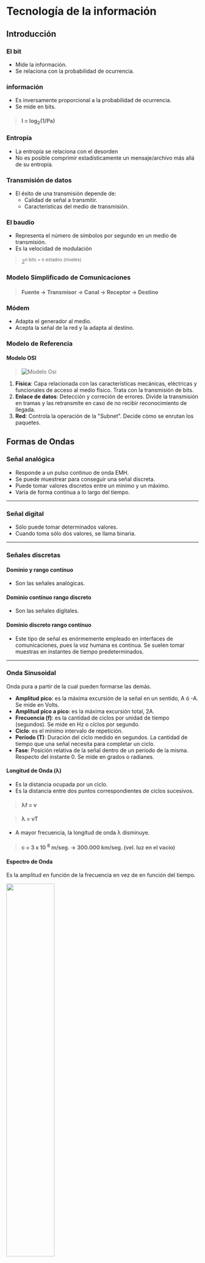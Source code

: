 # **Tecnología de la información**

## Introducción

### El bit

- Mide la información.
- Se relaciona con la probabilidad de ocurrencia.

### información

- Es inversamente proporcional a la probabilidad de ocurrencia.
- Se mide en bits.

> #### **I = log<sub>2</sub>(1/Pa)**

### Entropía

- La entropía se relaciona con el desorden
- No es posible comprimir estadísticamente un mensaje/archivo más allá de su entropía.

### Transmisión de datos

- El éxito de una transmisión depende de:
  - Calidad de señal a transmitir.
  - Características del medio de transmisión.

### El baudio

- Representa el número de símbolos por segundo en un medio de transmisión.
- Es la velocidad de modulación

> 2<sup>n bits</sub> = n estados (niveles)

### Modelo Simplificado de Comunicaciones

> #### **Fuente &rarr; Transmisor &rarr; Canal &rarr;  Receptor &rarr; Destino**

### Módem

- Adapta el generador al medio.
- Acepta la señal de la red y la adapta al destino.

### Modelo de Referencia

#### Modelo OSI

>![Modelo Osi](./assets/pila-osi-es.svg.png)

1. **Física**: Capa relacionada con las características mecánicas, eléctricas y funcionales de acceso al medio físico. Trata con la transmisión de bits.
2. **Enlace de datos**: Detección y correción de errores. Divide la transmisión en tramas y las retransmite en caso de no recibir reconocimiento de llegada.
3. **Red**: Controla la operación de la "Subnet". Decide cómo se enrutan los paquetes.


## Formas de Ondas

### Señal analógica

- Responde a un pulso continuo de onda EMH.
- Se puede muestrear para conseguir una señal discreta.
- Puede tomar valores discretos entre un mínimo y un máximo.
- Varía de forma contínua a lo largo del tiempo.

---

### Señal digital

- Sólo puede tomar determinados valores.
- Cuando toma sólo dos valores, se llama binaria.

---

### Señales discretas

#### Dominio y rango contínuo

- Son las señales analógicas.

#### Dominio contínuo rango discreto

- Son las señales digitales.

#### Dominio discreto rango contínuo

- Este tipo de señal es enórmemente empleado en interfaces de comunicaciones, pues la voz humana es contínua. Se suelen tomar muestras en instantes de tiempo predeterminados.

---


### Onda Sinusoidal

Onda pura a partir de la cual pueden formarse las demás.

- **Amplitud pico**: es la máxima excursión de la señal en un sentido, A ó -A. Se mide en Volts.
- **Amplitud pico a pico**: es la máxima excursión total, 2A.
- **Frecuencia (f)**: es la cantidad de ciclos por unidad de tiempo (segundos). Se mide en Hz o cíclos por segundo.
- **Ciclo**: es el mínimo intervalo de repetición.
- **Período (T)**: Duración del ciclo medido en segundos. La cantidad de tiempo que una señal necesita para completar un ciclo.
- **Fase**: Posición relativa de la señal dentro de un período de la misma. Respecto del instante 0. Se mide en grados o radianes.

#### Longitud de Onda (λ)

- Es la distancia ocupada por un ciclo.
- Es la distancia entre dos puntos correspondientes de ciclos sucesivos.

> #### **λf = v**

> #### **λ = vT**

- A mayor frecuencia, la longitud de onda λ disminuye.

> #### **c = 3 x 10 <sup>8</sup> m/seg.** &rarr; **300.000 km/seg. (vel. luz en el vacío)**

#### Espectro de Onda

Es la amplitud en función de la frecuencia en vez de en función del tiempo.

<img src="./assets/EspectroOnda.jpg" width="50%">

---


### Onda cuadrada

Es la suma de infinitas ondas seno de A decrecientes.

- Espectro: es una sucesión de líneas correspondientes a armónicas impares de la frecuencia **f<sub>0</sub>** (1/T) de la onda cuadrada.

- El espectro de una onda cuadrada está formado por ***infinitas*** ondas sinusoidales, amplitud decreciente.

  > **f<sub>0</sub> 3f<sub>0</sub> 5f<sub>0</sub> ...**

---

### Ancho de Banda

- Es el rango de frencuencias dentro del cual se transmite una señal.
- Indica la capacidad de datos de un canal de comunicación.
- Cuanto mayor es el ancho de banda, mayor es la cantidad de információn que se puede transmitir en un período de tiempo dado.

> **Ancho de Banda = Frecuencia más alta - Frecuencia más baja**

---

### Ejercicios Resueltos

<img src="./assets/EjGraficoOndaSinusoidal.jpg" width="80%">

<img src="./assets/EjOndaCuadrada1.jpg" width="80%">
<img src="./assets/EjOndaCuadrada2.jpg" width="80%">

---

### Ruidos

#### Ruido térmico

- Agitación térmica de los electrones.
- No se puede eliminar.
- Es aditiva.

#### Ruido de Intermodulación

- Una señal contiene dos o más frecuencias diferentas.
- Genera distintas frecuencias sobre el mismo medio.
- Causado por la no linearidad (ningún canal es lineal)
- Se generan frecuencias múltiplos.

#### Diafonía

- Acoplamiento de una línea con otra.
- Cada señal es modificada por la otra.

#### Ruido Impulsivo

- interferencia que se caracteriza por impulsos repentinos y no deseados de energía.
- Puede ser causado por una variedad de factores:

  - Descargas electrostáticas.
  - Conmutación de equipos eléctricos.
  - Interferencias de radiofrecuencia.
  - Otros fenómenos eléctricos transitorios.

---

## Tres Teoremas

### Fourier

#### ***Toda señal periódica se puede considerar formada por la suma de infinitos senos y cosenos.***

En el caso particular de una **onda cuadrada**, está compuestra por la sumatoria de infinitas ondas sinodales; se tiene la fundamental y las armónicas impares.

> a) Sen(x)
>
> b) 1/3 Sen (3x)
>
> c) 1/5 Sen (5x)

- A medida que se van agregando componentes (tres en este caso) la sumatoria de la señal cada vez se va pareciendo más a una onda cuadrada. 

- Fourier demostró que cuando la cantidad de componentes sumados sean infinitos, la onda será exactamente una onda cuadrada.

#### Filtro

Dispositivo que deja pasar un rango de componentes de frecuencia y anula el resto.

- **Filtro pasa alto**: pasa todo lo que está arriba de f de corte.
- **Filtro pasa bajo**: pasa todo lo que esté por debajo de la f de corte.
- **Filtro pasa banda**: pasa todo lo que esté entre dos frecuencias.

---

### Nyquist

#### ***Toda señal limitada en banda se puede recuperar completamente muestreándola al doble de su máxima frecuencia.***

- Basta con dos muestras por ciclo.
- Alcanza con transmitir las muestras.

> **Capacitdad del Canal:** 
>
> #### **2B Log<sub>2</sub> N**

*Si es cuaternaría, N vale 4. Si es binaria, vale 2*

---

### Shannon

#### ***La capacidad de un canal de comunicaciones es proporcional a su ancho de banda y el logaritmo de su relación señal/ruido.***

> #### C = BW Log<sub>2</sub> (1 + S/N)

*Donde **C** es la capacidad en bps, **BW** el ancho de banda, y **S/N** la relación Señal/ruido en veces.*

- Por ejemplo, supongamos un canal telefónico donde **B**=4000Hz; **S/N**= 1000; se tendrá que 40000bps es la máxima capacidad posible de este canal.


> *Ayuda para los logaritmos*
>
> log<sub>a</sub>b = log b / log a

<br>

---

## Medios Guiados

### Par trenzado

- Tiene esa forma para minimizar la interferencia entre pares.
- Sirve para transmisión analógica como digital.
- Consiste en pares de cables aislados y trenzados en forma de espiral.
- Mediante el trenzado se disminuye la radiación, las Interferencias electromagnéticas.
- Es susceptible a interferencias y ruido.
-Se conocen como cables UTP.

> **Analógicas** &rarr; Amplificadores cada 5 ó 6 Kms.
>
> **Digitales** &rarr; Repetidores cada 2 ó 3 Kms.
>
> **Velocidad de Transmisión** &rarr; 100Mbps - 10Gbps
<br>

---

### Cable Coaxial

- Ancho de banda cercano a 1Ghz.
- Excelente inmunidad al ruido.
- Más barato que la fibra óptica y más caro que el UTP.
- Facilidad de instalación.

---

### Fibra Óptica

**Ventajas sobre el cobre:**

- Mayor ancho de banda.
- Baja atenuación &rarr; Pocos repetidores.
- Inmunidad al ruido.
- Menor tamaño físico.
- Menor peso.

**Desventajas:**

- Se dañan fácilmente.
- Comunicación unidireccional
- Requiere interfaces caras.

**Componentes de los filamentos:**
- **La fuente de luz**: LED o Láser.
- **Medio transmisor**: Fibra Óptica.
- **Detector de luz**: Fotodiodo.
<br>
<br>

**Comparación Diodos-LED como fuente de luz.**

| Elemento                | LED       | Láser        |
|-------------------------|-----------|--------------|
| Tasa de datos           | Baja      | Alta         |
| Tipo de Fibra           | Multimodo | Multi/Mono   |
| Distancia               | Corta     | Larga        |
| Tiempo de vida          | Largo     | Corto        |
| Sensibilidad a la temp. | Menor     | Considerable |
| Costo                   | Bajo      | Elevado      |

<br>
<br>

#### Multimodo índice escalón

La fibra óptica multimodo de índice escalón es un tipo de fibra óptica en la que la luz puede seguir múltiples trayectorias (o modos) a lo largo de la fibra.

- La "índice escalón" se refiere a la variación del índice de refracción dentro de la fibra.
- En estas fibras, el núcleo (la parte central de la fibra donde se propaga la luz) tiene un índice de refracción constante, y la cubierta que rodea al núcleo tiene otro índice de refracción también constante pero menor que el del núcleo.
- Esta configuración genera una especie de "salto" o "escalón" en el índice de refracción en la interfaz entre el núcleo y la cubierta, lo que mantiene la luz confinada dentro del núcleo de la fibra a medida que se propaga.
- Simples y económicas de fabricar.
- Se pueden desfazar.
- Hay un límite de ángulo, sino el rayo de luz ya no se reflejaría y refractará.

#### Multimodo índice gradual

- El núcleo tiene índice refractivo que disminuye gradualmente con el incremento de la distancia.
- Se van formando como ondas.

#### Monomodo

- Es la FO más delgada y sólo permite viajar al rayo óptico central.
- No sufre problemas de atenuación.
- Distancias mayores.
- Difícil de construir.
- Más costosa.

#### Atenuación en FO

1. Pérdidas debido al acoplamiento con dispositivo emisor de luz.
2. Pérdidas por absorción.
3. Pérdidas debido a Scattering Rayleigh, por ser material poroso.
4. Pérdidas de Scattering debido a la no uniformidad en la estructura del núcleo.
5. Presión lateral externa causa microcurvaturas.
6. Reflexión de Fressnel (la onda/rayo se transmite a otro medio).
7. Pérdidas por radiación causadas por curvaturas.
8. Pérdidas por Splicing (unión de fibras).
9. Pérdidas por acoplamiento con el receptor de luz.

#### Comparación entre FO y Cobre

| Elemento       | FO                   | Cobre         |
|----------------|----------------------|---------------|
| Ancho de banda | Mayor                | Menor         |
| Distancia      | 30km                 | 5km           |
| Interferencias | No se ve afectada    | Muy sensible  |
| Peso/Tamaño    | Más delgada y ligera | Pesada        |
| Dirección      | Unidireccional       | Bidireccional |

#### Comparación entre tipos de Cables

| Tipo Cable / Características | Par Trenzado | Coaxial  | Fibra Óptica |
|------------------------------|--------------|----------|--------------|
| Ancho de banda               | Moderado     | Grande   | Muy grande   |
| Longitud                     | Pequeña      | Moderada | Muy alta     |
| Fiabilidad                   | Moderada     | Alta     | Muy alta     |
| Seguridad                    | Baja         | Modesta  | Alta         |
| Complejidad de instalación   | Sencilla     | Moderada | Compleja     |
| Costo                        | Bajo         | Moderado | Alto         |

---

## Medios NO Guiados

### Ondas de Radio

#### Propiedades

- Reflexión
  - Es un rebote, típicamente un espejo. La onda llega y refleja en un ángulo igual al que incide.
  - Si la superficie es rugosa, puede llegar a tomar un ángulo distinto al rebotar.

- Refracción
  - La transición de un medio a otro produce la flexión de las ondas (como en el agua).

- Difracción
  - La onda de radio se "dobla" en bordes afilados.
  - Pasa en picos de montaña.

#### Transmisiones de Radio

1. Ondas Superficiales
  - Siguen la corvatura de la tierra.
  - Ej. Radio AM.

2. Rebote en Ionósfera
  - Varían constantemente (hora a hora)

#### Satélites de Comunicaciones

| Altitud    | Tipo | Latencia | Sat. Necesarios |
|------------|------|----------|-----------------|
| >35000     | GEO  | 270      | 3               |
| 15000-5000 | MEO  | 35-85    | 10              |
| >5000      | LEO  | 1-7      | 50              |

#### Punto a Punto

La señal de radio se transmite directamente desde una ubicación (el punto de origen) a otra ubicación específica (el punto de destino).

- Este tipo de comunicación suele utilizarse para conectar dos ubicaciones fijas, como dos edificios o torres.
- Generalmente se establece un enlace de radiofrecuencia dedicado entre los dos puntos.
- Este enlace puede proporcionar una conexión de alta capacidad que es adecuada para servicios como el acceso a internet de banda ancha o la transmisión de voz y datos.

#### Broadcast

- Un transmisor envía la señal a una antena y luego existen múltiples receptores de la misma.



## Modulación

- Una señal se modula para mejorar la eficiencia de la propagación.
- Ajustar la señal al medio de transmisión.
- Distribuir canales a cada información distinta.

### Modulación ASK

***Amplitud Modulada*** 

- Medio analógico.
- Diferentes amplitudes representan valores.
- Generalmente una amplitud es cero &rarr; representa cero (ausencia de portadora).
- Más vulnerable que FSK.
- Menor calidad.

- Se generan armónicas opuestas en modo de espejo.
- Se trabaja con una portadora.

> 701Khz
>
> Rango: 6Khz

### Modulación FSK ()

***Frecuencia Modulada***

- Diferencias de frecuencias
- Menor susceptibilidad a errores que la modulación ASK.
- Se necesitan dos portadoras, por lo tanto se transmiten cuatro portadoras.
- Se dispone de un mayor ancho de banda.
- Ancho de banda total &rarr; 200Khz. 100 de cada lado.

> 95.9Khz
>
> Rango: 16Khz
>
> /4 portadoras &rarr; 4Khz

### Modulación BPSK

- Una fase para el 0 y otra para el 1.
- Una misma A y una misma frecuencia.

### Modulación DPSK

- Dos fases y una sola frecuencia.
- El 1 cambia de fase, es por comportamiento.

---

## Manejo de Tramas

### Funciones de la Capa de Enlace de Datos

- Armado de tramas
- Control de errores
- Control de flujo

### Trama

- Una trama es la unidad básica de datos transmitida entre dispositivos.

| Header  |    Payload     |   Trailer
|---------|----------------|--------------|

- Cada trama contiene información específica necesaria para la entrega y el procesamiento de los datos.

<img src="./assets/Entramado1.jpg" width="70%" style="box-shadow: 3px 3px 1px #999999">
<img src="./assets/Entramado2.jpg" width="70%" style="box-shadow: 3px 3px 1px #999999"">
<img src="./assets/Entramado3.jpg" width="70%" style="box-shadow: 3px 3px 1px #999999"">
  <br>

### Errores

- Durante la transmisión pueden aparecer errores.
- En la recepción hay que comprobar si ha habido error.
- La detección se hace mediante códigos detectores de error:
  - Estos códigos incorporan a los datos, antes de ser transmitidos, información adicional que le sirve al receptor para saber si ha habido un error durante la transmisión.

#### Qué hacer con un error?

- Para corregir los errores se pueden emplear dos estrategias:

  - **FEC (Forward Error Correction)**: añade información de control que permitirá al receptor reconstruir la información correcta.

  - **ARQ (Automatic Repeat Request)**: el receptor solicita al transmisor el reenvío de la información correcta.

#### Control de Paridad

- Es una técnica simple  de detección de errores utilizada en comunicaciones y sistemas de almacenamiento de datos.

- Funciona añadiendo un bit adicional, llamado bit de paridad, a los datos que se van a transmitir o almacenar.

- Cuando se recibe la trama de datos, el receptor calcula la paridad de los datos recibidos y la compara con el bit de paridad.

- Si no coinciden, entonces se asume que ha ocurrido un error durante la transmisión.

- Es importante tener en cuenta que el control de paridad solo puede detectar un número impar de errores de bits. **Si el número de errores es par, pasarán desapercibidos.**

## ARQ (Control de Flujo)

![Trama de Enlace de Datos](./assets/TramaEnlaceDatos.jpgo

### Protocolo ARQ

**A**utomatic **R**epeat re**Q**uest

- Aceptaciones
  - Positivas &rarr; ACK
  - Negativas &rarr; NACK

### Protocolo de Ventana Corrediza

- Es una técnica utilizada en las comunicaciones de redes para gestionar la cantidad de información que se puede enviar a un receptor antes de recibir una confirmación (ACK).

- El término "ventana" se refiere a la cantidad de paquetes que pueden estar "en vuelo" (enviados pero aún no confirmados) al mismo tiempo. La ventana "se desliza" a medida que el emisor recibe confirmaciones para los paquetes enviados, permitiendo que se envíen más paquetes.

- Este protocolo es útil para asegurar que el emisor no sature al receptor con más datos de los que puede manejar.

- También proporciona una forma de retransmitir los paquetes perdidos y mantener el orden de los paquetes a medida que se envían a través de la red.

#### Procedimientos de Ventana Corrediza

- **Protocolo de un bit**: Es el más simple, permite que el emisor envíe un solo paquete a la vez antes de requerir un acuse de recibo (ACK) del receptor. Una vez que el emisor recibe el ACK, puede enviar el siguiente paquete. La "ventana" en este caso es solo de un paquete.

- **Ventana Go-Back-N**: Este método permite que el emisor envíe múltiples paquetes (hasta N) sin esperar un ACK después de cada uno. Si se pierde un paquete, el emisor "retrocede" y retransmite ese paquete y todos los que le siguen, incluso si algunos fueron recibidos correctamente.

- **Repetición Selectiva**: Al igual que GBN, RS permite que el emisor envíe varios paquetes a la vez. Sin embargo, en lugar de retransmitir todos los paquetes después de una pérdida, SR solo retransmite el paquete perdido. Esto puede ser más eficiente que GBN si la tasa de pérdida de paquetes es alta.


## Protocolos de Acceso al Medio

### Aloha

- Diseñado para la comunicación entre estaciones de radio.

- Puro (18% de utilización máxima)
  - Cada estación (o nodo) en la red que tiene datos para enviar, los envía inmediatamente.
  - Las tramas se transmiten en tiempos arbitrarios.
  - Se envía una trama, y si en el tiempo de ida y vuelta no se recibe confirmación (2 veces el tiempo de transimsión de una trama), se reenvía.
  - No hace falta sincronización entre las estaciones.

### Aloha Ranurado

- El ALOHA ranurado es una versión mejorada del protocolo ALOHA puro. La principal diferencia es que en ALOHA ranurado, el tiempo se divide en ranuras discretas y las estaciones solo pueden comenzar a transmitir al comienzo de una ranura de tiempo.

- La eficiencia máxima teórica de ALOHA ranurado es del 37%, en comparación con el 18% de ALOHA puro.

- Se require de un reloj global.

### CSMA

- CSMA está todo el tiempo sensando la portadora para ver si hay transmisiones activas.
- Si el canal no está ocupado, se transmite.
- Si el canal está ocupado, se espera a que quede libre y se transmite (1-persistente).

---

### Algoritmos de Persistencia

#### No persistente

- Si el canal está ocupado, se espera un tiempo aleatorio y se vuelve a intentar.

#### 1-persistente

- Se espera a que esté libre, continúa escuchando e intenta transmitir inmediatamente.

#### P-persistente

- Se espera a que esté libre e intenta transmitir con probabilidad p, y sino repite el intento en la siguiente ranura.
- Con probabilidad 1-p, espera hasta la siguiente ranura de tiempo antes de comprobar nuevamente.

---

### CSMA/CD

- CSMA/CD mejora CSMA al permitir que los dispositivos detecten cuando ocurre una colisión.

- Cuando se transmite, se escucha el medio para detectar si hay alguna colisión.

<ins>Si se produce colisión:</ins>
  - Se para de emitir.
  - Se transmite una pequeña señal de perturbación ("jam"), para asegurar que todas las estaciones detectan la colisión.
  - Esperar una cantidad de tiempo aleatoria (binary exponential backoff), y repetir el algoritmo desde el principio.

<ins>Ventajas de CSMA/CD</ins>

- Simplicidad del algoritmo.
- Implementación sencilla, bajo boste y fiabilidad.
- Técnica suficientemente probada.
- Buen rendimiento hasta determinado nivel de carga.

<ins>Inconvenientes</ins>

- Técnica LIFO ante colisiones.
- Longitud de los mensajes mínima.
- Difícil distinción entre ruido y colisiones.
- La atenuación complica la detección de colisión.
- No permite la gestión de prioridades.
- Rendimiento pobre conforme aumenta la carga.

---

### Trama

#### Formato de la trama IEEE 802.3

- Codificación manchester.
- Preámbulo: 7 octetos (10101010), sincronización.
- Delimitador: 10101011.
- Direcciones: 16 o 48 bits.
- Bytes de relleno para alcanzar la longitud mínima.

---

### Operación de transmisión

#### Encapsulado
- Ensamblar la trama.
- Generación CRC.

#### Gestión MAC
- Detección de portadora.
- Espacio entre tramas.
- Detección y resolución de colisiones.
- Backoff y retransmisión.

---

### Operación de Recepción

#### Desencapsulado
- Reconocimiento de la dirección.
- Validación CRC.
- Desensamblado.

#### Gestión MAC
- Determinar límites.
- Filtrado colisiones.

---

## Ethernet

La IEEE estandarizó varias redes de área local y área metropolitana bajo el nombre 802.

* 802.3 Ethernet
* 802.11 Lan Inalámbrica
* 802.15 Bluetooth
* 802.16 Wimax

*Generalmente ethernet e IEEE 802.3 se manejan como sinónimos a pesar de tener diferencias.*

<ins>El IEEE divide el nivel de enlace en:</ins>

- LLC (control de enlace lógico): el objetivo de LLC esproporcionar control de flujo y error a los protocolos de másalto nivel que realmente demanden estos servicios.
- MAC (control de acceso al medio): define los métodos deacceso específicos para cada LAN y el formato de la tramarespectivo.

![LLC y MAC](./assets/LLCMAC.jpg)

### Dirección Ethernet

![MAC Address](./assets/MACAddress.jpg)

* **Unicast**: relación uno a uno entre el Tx y el Rx. El primer bit es 0.
* **Multicast**: relación uno a un grupo de direcciones destino entre el Tx y las estaciones Rx. El primer bit es 1.
* **Broadcast**: los receptores son todas las estaciones de la LAN. Todos los bits están en 1.

### Implemetanciones estándar de Ethernet

![Implementaciones Ethernet](./assets/EthernetImplementations.jpg)

### Codificación en cableados Ethernet

![Codificación Ethernet](./assets/EthernetCodificacion.jpg)

- **Codificación manchester** &rarr; Codificación bifase. Cada bite es una transición entre dos niveles de señal.

- **Codificación manchester diferencial** &rarr; 1 bit en 1 se indica con ausencia de transición. 0 con transición al inicio del intervalo.

---

## Dispositivos de Red capa 2

#### <ins>Bridge</ins>
- Repetear + lectura de MAC Address
- Conectan 2 LANs en el mismo protocolo

### Dispositivos por Capas

![Dispositivos por Capa](./assets/DispositivosPorCapa.jpg)

### Hub vs Bridge vs Switch

![Hub vs Bridge vs Switch](./assets/HubBridgeSwitch.jpg)

### VLANs

Es una técnica utilizada en redes para agrupar dispositivos de red en dominios de difusión separados, independientemente de su ubicación física. 
Esencialmente, permite a los administradores de red dividir una red física en múltiples redes lógicas.

<ins>Ventajas</ins>
- Seguridad.
- Reducción de tráfico.
- Flexibilidad y administración.
- Mejora de rendimiento.

### Resumen

![Resumen](./assets/Sumary.jpg)
